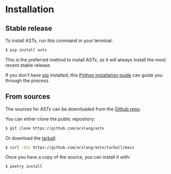 # Installation

## Stable release

To install ASTx, run this command in your
terminal:

```bash
$ pip install astx
```

This is the preferred method to install ASTx,
as it will always install the most recent stable release.

If you don't have [pip](https://pip.pypa.io) installed, this
[Python installation guide](http://docs.python-guide.org/en/latest/starting/installation/)
can guide you through the process.

## From sources

The sources for ASTx can be downloaded from
the [Github repo](https://github.com/arxlang/astx).

You can either clone the public repository:

```bash
$ git clone https://github.com/arxlang/astx
```

Or download the
[tarball](https://github.com/arxlang/astx/tarball/main):

```bash
$ curl -OJL https://github.com/arxlang/astx/tarball/main
```

Once you have a copy of the source, you can install it with:

```bash
$ poetry install
```
